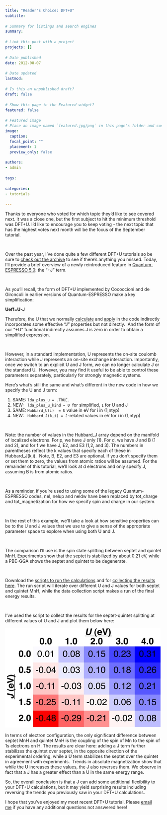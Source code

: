 ```yaml
---
title: "Reader's Choice: DFT+U"
subtitle: 

# Summary for listings and search engines
summary: 

# Link this post with a project
projects: []

# Date published
date: 2012-08-07

# Date updated
lastmod: 

# Is this an unpublished draft?
draft: false

# Show this page in the Featured widget?
featured: false

# Featured image
# Place an image named `featured.jpg/png` in this page's folder and customize its options here.
image:
  caption: 
  focal_point: ""
  placement: 1
  preview_only: false

authors:
- admin

tags:

categories:
- tutorials

---
```

Thanks to everyone who voted for which topic they’d like to see covered next. It was a close one, but the first subject to hit the minimum threshold was DFT+U. I’d like to encourage you to keep voting - the next topic that has the highest votes next month will be the focus of the September tutorial. 


 


Over the past year, I’ve done quite a few different DFT+U tutorials so be sure to [check out the archive](../) to see if there’s anything you missed. Today, I’ll provide a brief overview of a newly reintroduced feature in [Quantum-ESPRESSO 5.0](http://qe-forge.org/gf/project/q-e/ "http://qe-forge.org/frs/?group_id=10&release_id=116"): the “+J” term.


 


As you’ll recall, the form of DFT+U implemented by Cococcioni and de Gironcoli in earlier versions of Quantum-ESPRESSO make a key simplification:


**Ueff=U-J**


Therefore, the U that we normally [calculate](../2011-11-15-calculating-hubbard-u-periodic-systems "Calculating Hubbard U for periodic systems") and [apply](../2011-10-18-right-hubbard-u-any-element "The right Hubbard U for any element") in the code indirectly incorporates some effective “J” properties but not directly.  And the form of our “+U” functional indirectly assumes J is zero in order to obtain a simplified expression. 


 


However, in a standard implementation, U represents the on-site coulomb interaction while J represents an on-site exchange interaction. Importantly, once we switch to an explicit U and J form, we can no longer calculate J or the standard U.  However, you may find it useful to be able to control these parameters separately, particularly for strongly magnetic systems.


Here’s what’s still the same and what’s different in the new code in how we specify the U and J term:

1. SAME: `lda_plus_u = .TRUE.`
2. NEW:   `lda_plus_u_kind = 0`  for simplified, `1` for U and J
3. SAME:  `Hubbard_U(i)  = U` value in eV for i in (1,ntyp)
4. NEW:   `Hubbard_J(k,i) = J`-related values in eV for i in (1,ntyp)

 


Note: the number of values in the Hubbard\_J array depend on the manifold of localized electrons. For p, we have J only (1). For d, we have J and B (1 and 2), and for f we have J, E2, and E3 (1,2, and 3). The numbers in parentheses reflect the k values that specify each of these in Hubbard\_J(k,i).  Note, B, E2, and E3 are optional. If you don’t specify them or set them to zero, the values from atomic ratios will be assumed. For the remainder of this tutorial, we’ll look at d electrons and only specify J, assuming B is from atomic ratios.


 


As a reminder, if you’re used to using some of the legacy Quantum-ESPRESSO codes, nel, nelup and neldw have been replaced by tot\_charge and tot\_magnetization for how we specify spin and charge in our system.


 


In the rest of this example, we’ll take a look at how sensitive properties can be to the U and J values that we use to give a sense of the appropriate parameter space to explore when using both U and J.


 


The comparison I’ll use is the spin state splitting between septet and quintet MnH. Experiments show that the septet is stabilized by about 0.21 eV, while a PBE-GGA shows the septet and quintet to be degenerate.  


 


Download the [scripts to run the calculations](script-uandj.sh "run script") and for [collecting the results here](script-collect.sh "collection script"). The run script will iterate over different U and J values for both septet and quintet MnH, while the data collection script makes a run of the final energy results. 


 


I’ve used the script to collect the results for the septet-quintet splitting at different values of U and J and plot them below here:

![](u-grid.jpg)

In terms of electron configuration, the only significant difference between septet MnH and quintet MnH is the coupling of the spin of Mn to the spin of 1s electrons on H. The results are clear here: adding a J term further stabilizes the quintet over septet, in the opposite direction of the experimental ordering, while a U term stabilizes the septet over the quintet in agreement with experiments.  Trends in absolute magnetization show that while the U increases these values, the J also reverses them. We observe in fact that a J has a greater effect than a U in the same energy range.

So, the overall conclusion is that a J can add some additional flexibility to your DFT+U calculations, but it may yield surprising results including reversing the trends you previously saw in your DFT+U calculations.  


I hope that you’ve enjoyed my most recent DFT+U tutorial. Please [email me](mailto:hjkulik@mit.edu?subject=Questions%20about%20Reader's%20Choice%20DFT+U%20Tutorial "mailto:hjkulik@mit.edu?subject=Questions about Reader's Choice DFT+U Tutorial") if you have any additional questions not answered here!


